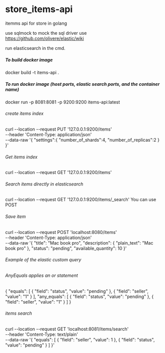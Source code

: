 # store_items-api
itemms api for store in golang

use sqlmock to mock the sql driver
use https://github.com/olivere/elastic/wiki

run elasticsearch in the cmd.

##### To build docker image
docker build -t items-api .

##### To run docker image (host ports, elastic search ports, and the container name)
docker run -p 8081:8081 -p 9200:9200 items-api:latest

###### create items index 
curl --location --request PUT '127.0.0.1:9200/items' \
--header 'Content-Type: application/json' \
--data-raw '{
	"settings":{
		"number_of_shards":4,
		"number_of_replicas":2
	}
}'

###### Get items index
curl --location --request GET '127.0.0.1:9200/items'

###### Search items directly in elasticsearch
curl --location --request GET '127.0.0.1:9200/items/_search'
You can use POST

###### Save item
curl --location --request POST 'localhost:8080/items' \
--header 'Content-Type: application/json' \
--data-raw '{
    "title": "Mac book pro",
    "description": {
        "plain_text": "Mac book pro"
    },
    "status": "pending",
    "available_quantity": 10
}'

###### Example of the elastic custom query

###### AnyEquals applies an or statement

{
    "equals": [
        {
            "field": "status",
            "value": "pending"
        },
        {
            "field": "seller",
            "value": "1"
        }
    ],
    "any_equals": [
        {
            "field": "status",
            "value": "pending"
        },
        {
            "field": "seller",
            "value": "1"
        }
    ]
}

###### items search
curl --location --request GET 'localhost:8081/items/search' \
--header 'Content-Type: text/plain' \
--data-raw '{
    "equals": [
        {
            "field": "seller",
            "value": 1
        },
           {
            "field": "status",
            "value": "pending"
        }
    ]
}'